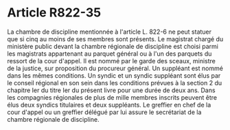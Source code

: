 # Article R822-35

La chambre de discipline mentionnée à l'article L. 822-6 ne peut statuer que si cinq au moins de ses membres sont présents.   Le magistrat chargé du ministère public devant la chambre régionale de discipline est choisi parmi les magistrats appartenant au parquet général ou à l'un des parquets du ressort de la cour d'appel. Il est nommé par le garde des sceaux, ministre de la justice, sur proposition du procureur général. Un suppléant est nommé dans les mêmes conditions.   Un syndic et un syndic suppléant sont élus par le conseil régional en son sein dans les conditions prévues à la section 2 du chapitre Ier du titre Ier du présent livre pour une durée de deux ans. Dans les compagnies régionales de plus de mille membres inscrits peuvent être élus deux syndics titulaires et deux suppléants.   Le greffier en chef de la cour d'appel ou un greffier délégué par lui assure le secrétariat de la chambre régionale de discipline.